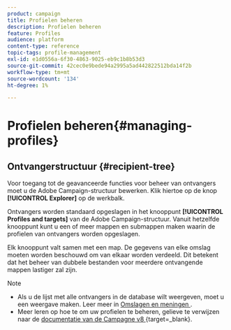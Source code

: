 ```yaml
---
product: campaign
title: Profielen beheren
description: Profielen beheren
feature: Profiles
audience: platform
content-type: reference
topic-tags: profile-management
exl-id: e1d0556a-6f30-4863-9025-eb9c1b8b53d3
source-git-commit: 42cec0e9bede94a2995a5ad442822512bda14f2b
workflow-type: tm+mt
source-wordcount: '134'
ht-degree: 1%

---
```


# Profielen beheren{#managing-profiles}



## Ontvangerstructuur {#recipient-tree}

Voor toegang tot de geavanceerde functies voor beheer van ontvangers moet u de Adobe Campaign-structuur bewerken. Klik hiertoe op de knop **[!UICONTROL Explorer]** op de werkbalk.

Ontvangers worden standaard opgeslagen in het knooppunt **[!UICONTROL Profiles and targets]** van de Adobe Campaign-structuur. Vanuit hetzelfde knooppunt kunt u een of meer mappen en submappen maken waarin de profielen van ontvangers worden opgeslagen.

Elk knooppunt valt samen met een map. De gegevens van elke omslag moeten worden beschouwd om van elkaar worden verdeeld. Dit betekent dat het beheer van dubbele bestanden voor meerdere ontvangende mappen lastiger zal zijn.

>[!NOTE]
>
> * Als u de lijst met alle ontvangers in de database wilt weergeven, moet u een weergave maken. Leer meer in [ Omslagen en meningen ](../../platform/using/access-management-folders.md).
> * Meer leren op hoe te om uw profielen te beheren, gelieve te verwijzen naar de [ documentatie van de Campagne v8 ](https://experienceleague.adobe.com/nl/docs/campaign/campaign-v8/config/configuration/folders-and-views){target=_blank}.


<!--
## Move recipients {#moving-recipients}

You can select one or more recipients, drag them from the recipient list, and drop them in the desired folder. A warning message asks you to confirm this action.

## Copy a recipient {#copying-a-recipient}

You can copy a recipient in the same folder by right-clicking the desired recipient and selecting **[!UICONTROL Copy]**.

## Delete recipients {#deleting-recipients}

To delete recipients, move them to a specific folder and then purge the content of this folder. It is **strongly recommended not to use** the **[!UICONTROL Delete]** option in this case.

To purge a folder, use the **[!UICONTROL Actions > Purge folder]** menu, accessed by right-clicking the desired folder.

![](assets/s_ncs_user_purge_folder.png)

Click **[!UICONTROL Start]** to launch the operation. The middle section of the window displays the progress status, as shown below:

![](assets/s_ncs_user_purge_folder_start.png)
-->